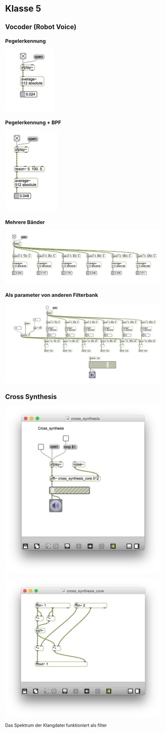 # Klasse 5



## Vocoder (Robot Voice)

### Pegelerkennung

![](K5/vocoder1.png)

### Pegelerkennung + BPF
![](K5/vocoder2.png)

### Mehrere Bänder
![](K5/vocoder3.png)

### Als parameter von anderen Filterbank
![](K5/vocoder4.png)


## Cross Synthesis

![](K5/cross_synthesis.png)

![](K5/cross_synthesis_core.png)

Das Spektrum der Klangdatei funktioniert als filter
